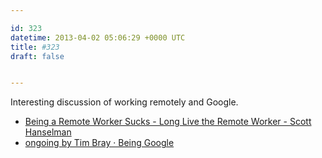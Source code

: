 ```yaml
---

id: 323
datetime: 2013-04-02 05:06:29 +0000 UTC
title: #323
draft: false


---
```


Interesting discussion of working remotely and Google.  

 
 * [Being a Remote Worker Sucks - Long Live the Remote Worker - Scott Hanselman](http://www.hanselman.com/blog/BeingARemoteWorkerSucksLongLiveTheRemoteWorker.aspx)
 * [ongoing by Tim Bray · Being Google](https://www.tbray.org/ongoing/When/201x/2013/03/26/Googleversary)


